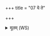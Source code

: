 +++
title = "07 ये ते"

+++
<details><summary>मूलम् (WS)</summary>

ये ते सरस्वन्न् ऊर्मयो मधुमन्तो घृतश्चुतः ।  
तेभिर्नो विता भवः ॥ ७ ॥
</details>